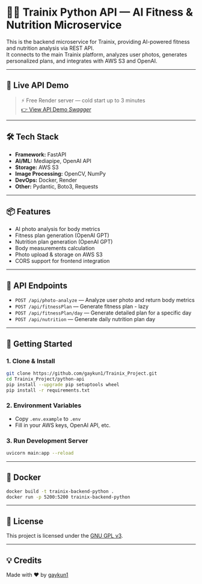 # 🏋️‍♂️ Trainix Python API — AI Fitness & Nutrition Microservice

This is the backend microservice for Trainix, providing AI-powered fitness and nutrition analysis via REST API.  
It connects to the main Trainix platform, analyzes user photos, generates personalized plans, and integrates with AWS S3 and OpenAI.

---

## 🚀 Live API Demo

> ⚡️ Free Render server — cold start up to 3 minutes  
[👉 View API Demo *Swagger*](https://trainix-python-api.onrender.com/docs)

---

## 🛠️ Tech Stack

- **Framework:** FastAPI
- **AI/ML:** Mediapipe, OpenAI API
- **Storage:** AWS S3
- **Image Processing:** OpenCV, NumPy
- **DevOps:** Docker, Render
- **Other:** Pydantic, Boto3, Requests

---

## 📦 Features

- AI photo analysis for body metrics
- Fitness plan generation (OpenAI GPT)
- Nutrition plan generation (OpenAI GPT)
- Body measurements calculation
- Photo upload & storage on AWS S3
- CORS support for frontend integration

---

## 📌 API Endpoints

- `POST /api/photo-analyze` — Analyze user photo and return body metrics
- `POST /api/fitnessPlan` — Generate fitness plan - lazy 
- `POST /api/fitnessPlan/day` — Generate detailed plan for a specific day
- `POST /api/nutrition` — Generate daily nutrition plan day

---

## 🚀 Getting Started

### 1. Clone & Install

```bash
git clone https://github.com/gaykun1/Trainix_Project.git
cd Trainix_Project/python-api
pip install --upgrade pip setuptools wheel 
pip install -r requirements.txt
```

### 2. Environment Variables

- Copy `.env.example` to `.env` 
- Fill in your AWS keys, OpenAI API, etc.

### 3. Run Development Server

```bash
uvicorn main:app --reload
```

---

## 🐳 Docker

```bash
docker build -t trainix-backend-python .
docker run -p 5200:5200 trainix-backend-python
```

---

## 📄 License

This project is licensed under the [GNU GPL v3](LICENSE).

---

## 💡 Credits

Made with ❤️ by [gaykun1](https://github.com/gaykun1)
